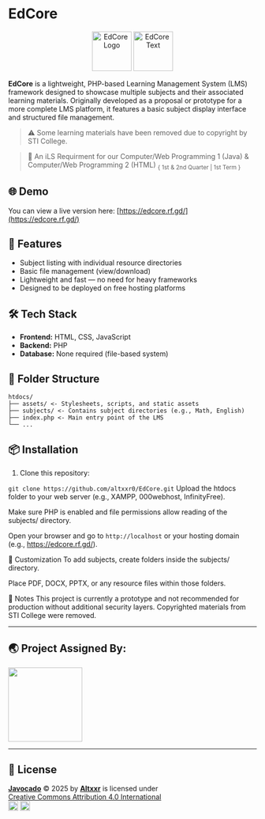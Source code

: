 # EdCore
<p align="center">
  <img src="https://github.com/user-attachments/assets/7ae69be0-f3de-48d6-80ce-a89bb983ae72" alt="EdCore Logo" height="80">
  <img src="https://github.com/user-attachments/assets/71bc0532-a00d-4477-ada1-3ea86796feb2" alt="EdCore Text" height="80">
</p>

**EdCore** is a lightweight, PHP-based Learning Management System (LMS) framework designed to showcase multiple subjects and their associated learning materials. Originally developed as a proposal or prototype for a more complete LMS platform, it features a basic subject display interface and structured file management.

> ⚠️ Some learning materials have been removed due to copyright by STI College.

> 📃 An iLS Requirment for our Computer/Web Programming 1 (Java) & Computer/Web Programming 2 (HTML) 
<sub> { 1st & 2nd Quarter | 1st Term } </sub>

## 🌐 Demo

You can view a live version here: [https://edcore.rf.gd/](https://edcore.rf.gd/)

## 🚀 Features

- Subject listing with individual resource directories
- Basic file management (view/download)
- Lightweight and fast — no need for heavy frameworks
- Designed to be deployed on free hosting platforms

## 🛠 Tech Stack

- **Frontend:** HTML, CSS, JavaScript
- **Backend:** PHP
- **Database:** None required (file-based system)

## 📁 Folder Structure
```
htdocs/
├── assets/ <- Stylesheets, scripts, and static assets
├── subjects/ <- Contains subject directories (e.g., Math, English)
├── index.php <- Main entry point of the LMS
└── ...
```

## 📦 Installation

1. Clone this repository:

`git clone https://github.com/altxxr0/EdCore.git`
Upload the htdocs folder to your web server (e.g., XAMPP, 000webhost, InfinityFree).

Make sure PHP is enabled and file permissions allow reading of the subjects/ directory.

Open your browser and go to `http://localhost` or your hosting domain (e.g., https://edcore.rf.gd/).

🧩 Customization
To add subjects, create folders inside the subjects/ directory.

Place PDF, DOCX, PPTX, or any resource files within those folders.

📌 Notes
This project is currently a prototype and not recommended for production without additional security layers.
Copyrighted materials from STI College were removed.

---

## 🌏 Project Assigned By:

<a href="https://sti.edu" target="_blank">
  <img src="https://github.com/user-attachments/assets/c571ecfb-257c-453b-b18f-f9ae97ce3b41" width="150">
</a>

---

## 📃 License

**[Javocado](https://github.com/altxxr0/Javocado)** © 2025 by [**Altxxr**](https://github.com/altxxr0) is licensed under  
[Creative Commons Attribution 4.0 International](https://creativecommons.org/licenses/by/4.0/)  
<img src="https://mirrors.creativecommons.org/presskit/icons/cc.svg" width="20"> <img src="https://mirrors.creativecommons.org/presskit/icons/by.svg" width="20">
